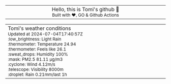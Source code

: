 
<div align="center">
<table>
<tbody>
<td align="center">
<img width="2000" height="0"><br>
Hello, this is Tomi's github 👋<br>
<sup>Built with ❤️, GO & Github Actions</sup><br>
<img width="2000" height="0">
</td>
</tbody>
</table>
</div>
<table>
<tbody>
<td align="left">
<img width="2000" height="0"><br>
Tomi's weather conditions<br>
<sup>Updated at 2024-07-04T17:40:57Z</sup><br>
<sup>:low_brightness: Light Rain</sup><br>
<sup>:thermometer: Temperature 24.94 </sup><br>
<sup>:thermometer: Feels like 26.1</sup><br>
<sup>:sweat_drops: Humidity 100%</sup><br>
<sup>:mask: PM2.5 81.11 μg/m3</sup><br>
<sup>:cyclone: Wind 4.12m/s </sup><br>
<sup>:telescope: Visibility 8000m </sup><br>
<sup>:droplet: Rain 0.21mm/last 1h </sup><br>
<img width="2000" height="0">
</td>
<td align="left">
<img width="2000" height="0"><br>
<br>
<img width="2000" height="0">
</td>
</tbody>
</table>
</div>
    